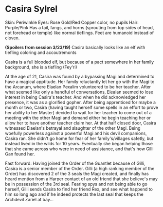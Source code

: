 <!-- TITLE: Casira Sylrel -->
<!-- SUBTITLE: A quick summary of Casira Sylrel -->

# Casira Sylrel

Skin: Periwinkle    Eyes: Rose Gold/Red Copper color, no pupils    Hair: Purple/Pink
Has a tail, fangs, and horns (sprouting from top sides of head, not forehead or temple) like normal tieflings. Feet are humanoid instead of cloven.

**(Spoilers from session 3/23/19)**
Casira basically looks like an elf with tiefling coloring and accoutremonts

Casira is a full blooded elf, but because of a pact somewhere in her family background, she is a tiefling (Fey'ri)

At the age of 21, Casira was found by a bypassing Magi and determined to have a magical apptitude. Her family reluctantly let her go with the Magi to the Arcanum, where Elaelan Pexalim volunteered to be her teacher. After what seemed like only a handful of conversations, Elealan seemed to lose interest in being Casira's teacher. And when he did acknowledged her presence, it was as a glorified gopher. After being apprenticed for maybe a month or two, Casira (having taught herself some spells in an effort to prove her ability to her Master) decided to wait for her teacher to come out of a meeting with the other Magi and demand either he begin teaching her or allow her to have another teacher claim her. At that half closed door, Casira witnessed Elaelan's betrayal and slaughter of the other Magi. Being woefully powerless against a powerful Magi and his devil companions, Casira ran. She didn't go home for fear of her family's/villages safetly, but instead lived in the wilds for 10 years. Eventually she began helping those that she came across who were in need of assistance, and that's how Gilli Gan found her.

Fast forward: Having joined the Order of the Guantlet because of Gilli, Casira is a senior member of the Order. Gilli (a high ranking member of the Order) has discovered 2 of the 3 seals the Magi created, and finally has heard mention from a Harper contact of an old friend that she believe's may be in possession of the 3rd seal. Fearing spys and not being able to go herself, Gilli sends Casira to find her friend Rex, and see what happend to him so long ago and if he indeed protects the last seal that keeps the Archdevil Zariel at bay...